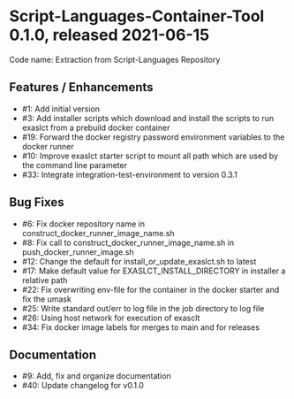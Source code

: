# Script-Languages-Container-Tool 0.1.0, released 2021-06-15

Code name: Extraction from Script-Languages Repository

## Features / Enhancements

- #1: Add initial version
- #3: Add installer scripts which download and install the scripts to run exaslct from a prebuild docker container
- #19: Forward the docker registry password environment variables to the docker runner
- #10: Improve exaslct starter script to mount all path which are used by the command line parameter
- #33: Integrate integration-test-environment to version 0.3.1

## Bug Fixes

- #6: Fix docker repository name in construct_docker_runner_image_name.sh
- #8: Fix call to construct_docker_runner_image_name.sh in push_docker_runner_image.sh
- #12: Change the default for install_or_update_exaslct.sh to latest
- #17: Make default value for EXASLCT_INSTALL_DIRECTORY in installer a relative path
- #22: Fix overwriting env-file for the container in the docker starter and fix the umask
- #25: Write standard out/err to log file in the job directory to log file
- #26: Using host network for execution of exasclt
- #34: Fix docker image labels for merges to main and for releases

## Documentation

- #9: Add, fix and organize documentation
- #40: Update changelog for v0.1.0

